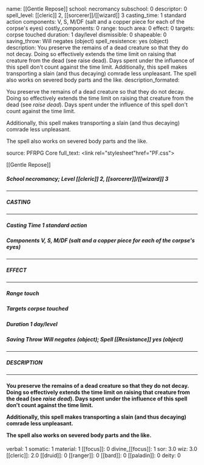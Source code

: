 name: [[Gentle Repose]]
school: necromancy
subschool: 0
descriptor: 0
spell_level: [[cleric]] 2, [[sorcerer]]/[[wizard]] 3
casting_time: 1 standard action
components: V, S, M/DF (salt and a copper piece for each of the corpse's eyes)
costly_components: 0
range: touch
area: 0
effect: 0
targets: corpse touched
duration: 1 day/level
dismissible: 0
shapeable: 0
saving_throw: Will negates (object)
spell_resistence: yes (object)
description: You preserve the remains of a dead creature so that they do not decay. Doing so effectively extends the time limit on raising that creature from the dead (see raise dead). Days spent under the influence of this spell don't count against the time limit.  Additionally, this spell makes transporting a slain (and thus decaying) comrade less unpleasant.  The spell also works on severed body parts and the like.
description_formated: <p>You preserve the remains of a dead creature so that they do not decay. Doing so effectively extends the time limit on raising that creature from the dead (see <i>raise dead</i>). Days spent under the influence of this spell don't count against the time limit.</p><p>Additionally, this spell makes transporting a slain (and thus decaying) comrade less unpleasant.</p><p>The spell also works on severed body parts and the like.</p>
source: PFRPG Core
full_text: <link rel="stylesheet"href="PF.css"><div class="heading"><p class="alignleft">[[Gentle Repose]]</p><div style="clear: both;"></div></div><div><h5><b>School </b>necromancy; <b>Level </b>[[cleric]] 2, [[sorcerer]]/[[wizard]] 3</h5></div><hr/><div><h5><b>CASTING</b></h5></div><hr/><div><h5><b>Casting Time </b>1 standard action</h5><h5><b>Components </b>V, S, M/DF (salt and a copper piece for each of the corpse's eyes)</h5></div><hr/><div><h5><b>EFFECT</b></h5></div><hr/><div><h5><b>Range </b>touch</h5><h5><b>Targets </b>corpse touched</h5><h5><b>Duration </b>1 day/level</h5><h5><b>Saving Throw </b>Will negates (object); <b>Spell [[Resistance]] </b>yes (object)</h5></div><hr/><div><h5><b>DESCRIPTION</b></h5></div><hr/><div><h4><p>You preserve the remains of a dead creature so that they do not decay. Doing so effectively extends the time limit on raising that creature from the dead (see <i>raise dead</i>). Days spent under the influence of this spell don't count against the time limit.</p><p>Additionally, this spell makes transporting a slain (and thus decaying) comrade less unpleasant.</p><p>The spell also works on severed body parts and the like.</p></h4></div>
verbal: 1
somatic: 1
material: 1
[[focus]]: 0
divine_[[focus]]: 1
sor: 3.0
wiz: 3.0
[[cleric]]: 2.0
[[druid]]: 0
[[ranger]]: 0
[[bard]]: 0
[[paladin]]: 0
deity: 0
